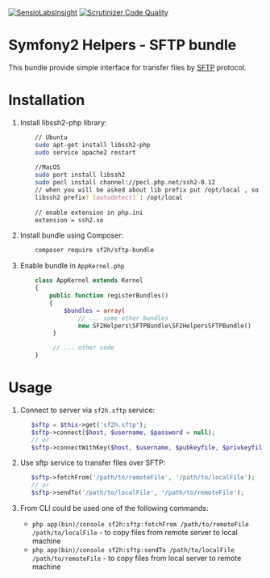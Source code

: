 [![SensioLabsInsight](https://insight.sensiolabs.com/projects/e0b26b60-76f3-40a4-9416-9b6c65fb93a2/mini.png)](https://insight.sensiolabs.com/projects/e0b26b60-76f3-40a4-9416-9b6c65fb93a2) [![Scrutinizer Code Quality](https://scrutinizer-ci.com/g/NovikovViktor/SFTPBundle/badges/quality-score.png?b=develop)](https://scrutinizer-ci.com/g/NovikovViktor/SFTPBundle/?branch=develop)

Symfony2 Helpers - SFTP bundle
=====================

This bundle provide simple interface for transfer files by [SFTP](https://en.wikipedia.org/wiki/SFTP) protocol.

Installation
==============

1) Install libssh2-php library:

    ```bash
        // Ubuntu
        sudo apt-get install libssh2-php
        sudo service apache2 restart
        
        //MacOS
        sudo port install libssh2
        sudo pecl install channel://pecl.php.net/ssh2-0.12 
        // when you will be asked about lib prefix put /opt/local , so terminal will look like
        libssh2 prefix? [autodetect] : /opt/local
        
        // enable extension in php.ini
        extension = ssh2.so
    ```

2) Install bundle using Composer:

    ```bash
        composer require sf2h/sftp-bundle
    ```

3) Enable bundle in `AppKernel.php`

    ```php
        class AppKernel extends Kernel
        {
            public function registerBundles()
            {
                $bundles = array(
                    // ... some other bundles
                    new SF2Helpers\SFTPBundle\SF2HelpersSFTPBundle()
             }

             // ... other code
        }
    ```
Usage
=======

1) Connect to server via `sf2h.sftp` service:
    
    ```php
       $sftp = $this->get('sf2h.sftp');
       $sftp->connect($host, $username, $password = null);
       // or
       $sftp->connectWithKey($host, $username, $pubkeyfile, $privkeyfile, $passphrase = null);
    ```

2) Use sftp service  to transfer files over SFTP:
    
    ```php
       $sftp->fetchFrom('/path/to/remoteFile', '/path/to/localFile');
       // or
       $sftp->sendTo('/path/to/localFile', '/path/to/remoteFile');
    ```

3) From CLI could be used one of the following commands:
   
    - `php app(bin)/console sf2h:sftp:fetchFrom /path/to/remoteFile /path/to/localFile` - to copy files from remote server to local machine
    - `php app(bin)/console sf2h:sftp:sendTo /path/to/localFile /path/to/remoteFile` - to copy files from local server to remote machine
